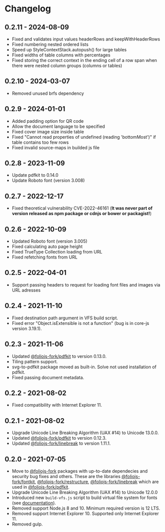 # Changelog

## 0.2.11 - 2024-08-09

- Fixed and validates input values headerRows and keepWithHeaderRows
- Fixed numbering nested ordered lists
- Speed up StyleContextStack.autopush() for large tables
- Fixed widths of table columns with percentages
- Fixed storing the correct context in the ending cell of a row span when there were nested column groups (columns or tables)

## 0.2.10 - 2024-03-07

- Removed unused brfs dependency

## 0.2.9 - 2024-01-01

- Added padding option for QR code
- Allow the document language to be specified
- Fixed cover image size inside table
- Fixed "Cannot read properties of undefined (reading 'bottomMost')" if table contains too few rows
- Fixed invalid source-maps in builded js file

## 0.2.8 - 2023-11-09

- Update pdfkit to 0.14.0
- Update Roboto font (version 3.008)

## 0.2.7 - 2022-12-17

- Fixed theoretical vulnerability CVE-2022-46161 (**It was never part of version released as npm package or cdnjs or bower or packagist!**)

## 0.2.6 - 2022-10-09

- Updated Roboto font (version 3.005)
- Fixed calculating auto page height
- Fixed TrueType Collection loading from URL
- Fixed refetching fonts from URL

## 0.2.5 - 2022-04-01

- Support passing headers to request for loading font files and images via URL adresses

## 0.2.4 - 2021-11-10

- Fixed destination path argument in VFS build script.
- Fixed error "Object.isExtensible is not a function" (bug is in core-js version 3.19.1).

## 0.2.3 - 2021-11-06

- Updated [@foliojs-fork/pdfkit](https://github.com/foliojs-fork/pdfkit) to version 0.13.0.
- Tiling pattern support.
- svg-to-pdfkit package moved as built-in. Solve not used installation of pdfkit.
- Fixed passing document metadata.

## 0.2.2 - 2021-08-02

- Fixed compatibility with Internet Explorer 11.

## 0.2.1 - 2021-08-02

- Upgrade Unicode Line Breaking Algorithm (UAX #14) to Unicode 13.0.0.
- Updated [@foliojs-fork/pdfkit](https://github.com/foliojs-fork/pdfkit) to version 0.12.3.
- Updated [@foliojs-fork/linebreak](https://github.com/foliojs-fork/linebreak) to version 1.11.1.

## 0.2.0 - 2021-07-05

- Move to [@foliojs-fork](https://github.com/foliojs-fork) packages with up-to-date dependecies and security bug fixes and others. These are the libraries [@foliojs-fork/fontkit](https://github.com/foliojs-fork/fontkit), [@foliojs-fork/restructure](https://github.com/foliojs-fork/restructure), [@foliojs-fork/linebreak](https://github.com/foliojs-fork/linebreak) which are used in [@foliojs-fork/pdfkit](https://github.com/foliojs-fork/pdfkit).
- Upgrade Unicode Line Breaking Algorithm (UAX #14) to Unicode 12.0.0
- Introduced new `build-vfs.js` script to build virtual file system for fonts (see [documentation](https://pdfmake.github.io/docs/0.1/fonts/custom-fonts-client-side/vfs/)).
- Removed support Node.js 8 and 10. Minimum required version is 12 LTS.
- Removed support Internet Explorer 10. Supported only Internet Explorer 11.
- Removed gulp.
